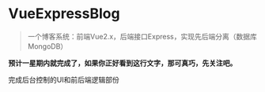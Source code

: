 # VueExpressBlog
> 一个博客系统：前端Vue2.x，后端接口Express，实现先后端分离（数据库MongoDB）



**预计一星期内就完成了，如果你正好看到这行文字，那可真巧，先关注吧。**

完成后台控制的UI和前后端逻辑部份





